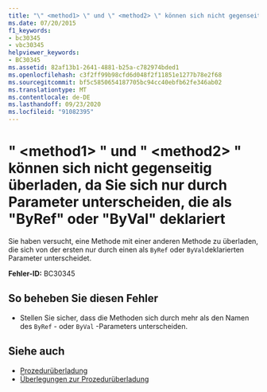 ```yaml
---
title: "\" <method1> \" und \" <method2> \" können sich nicht gegenseitig überladen, da Sie sich nur durch Parameter unterscheiden, die als \"ByRef\" oder \"ByVal\" deklariert"
ms.date: 07/20/2015
f1_keywords:
- bc30345
- vbc30345
helpviewer_keywords:
- BC30345
ms.assetid: 82af13b1-2641-4881-b25a-c782974bded1
ms.openlocfilehash: c3f2ff99b98cfd6d048f2f11851e1277b78e2f68
ms.sourcegitcommit: bf5c5850654187705bc94cc40ebfb62fe346ab02
ms.translationtype: MT
ms.contentlocale: de-DE
ms.lasthandoff: 09/23/2020
ms.locfileid: "91082395"
---
```

# <a name="method1-and-method2-cannot-overload-each-other-because-they-differ-only-by-parameters-declared-byref-or-byval"></a>" \<method1> " und " \<method2> " können sich nicht gegenseitig überladen, da Sie sich nur durch Parameter unterscheiden, die als "ByRef" oder "ByVal" deklariert

Sie haben versucht, eine Methode mit einer anderen Methode zu überladen, die sich von der ersten nur durch einen als `ByRef` oder `ByVal`deklarierten Parameter unterscheidet.  
  
 **Fehler-ID:** BC30345  
  
## <a name="to-correct-this-error"></a>So beheben Sie diesen Fehler  
  
- Stellen Sie sicher, dass die Methoden sich durch mehr als den Namen des `ByRef` - oder `ByVal` -Parameters unterscheiden.  
  
## <a name="see-also"></a>Siehe auch

- [Prozedurüberladung](../programming-guide/language-features/procedures/procedure-overloading.md)
- [Überlegungen zur Prozedurüberladung](../programming-guide/language-features/procedures/considerations-in-overloading-procedures.md)

